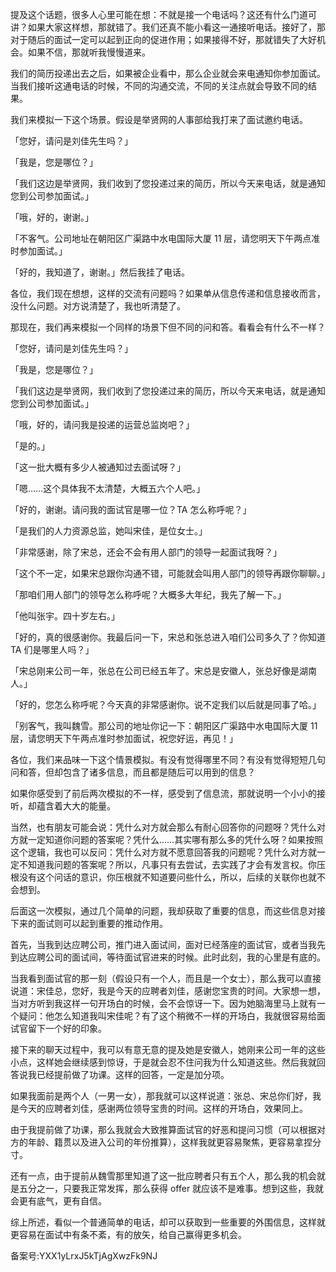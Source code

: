 提及这个话题，很多人心里可能在想：不就是接一个电话吗？这还有什么门道可讲？如果大家这样想，那就错了。我们还真不能小看这一通接听电话。接好了，那对于随后的面试一定可以起到正向的促进作用；如果接得不好，那就错失了大好机会。如果不信，那就听我慢慢道来。

我们的简历投递出去之后，如果被企业看中，那么企业就会来电通知你参加面试。当我们接听这通电话的时候，不同的沟通交流，不同的关注点就会导致不同的结果。

我们来模拟一下这个场景。假设是举贤网的人事部给我打来了面试邀约电话。

「您好，请问是刘佳先生吗？」

「我是，您是哪位？」

「我们这边是举贤网，我们收到了您投递过来的简历，所以今天来电话，就是通知您到公司参加面试。」

「哦，好的，谢谢。」

「不客气。公司地址在朝阳区广渠路中水电国际大厦 11 层，请您明天下午两点准时参加面试。」

「好的，我知道了，谢谢。」然后我挂了电话。

各位，我们现在想想，这样的交流有问题吗？如果单从信息传递和信息接收而言，没什么问题。对方说清楚了，我也听清楚了。

那现在，我们再来模拟一个同样的场景下但不同的问和答。看看会有什么不一样？

「您好，请问是刘佳先生吗？」

「我是，您是哪位？」

「我们这边是举贤网，我们收到了您投递过来的简历，所以今天来电话，就是通知您到公司参加面试。」

「哦，好的，请问我是投递的运营总监岗吧？」

「是的。」

「这一批大概有多少人被通知过去面试呀？」

「嗯……这个具体我不太清楚，大概五六个人吧。」

「好的，谢谢。请问我的面试官是哪一位？TA 怎么称呼呢？」

「是我们的人力资源总监，她叫宋佳，是位女士。」

「非常感谢，除了宋总，还会不会有用人部门的领导一起面试我呀？」

「这个不一定，如果宋总跟你沟通不错，可能就会叫用人部门的领导再跟你聊聊。」

「那咱们用人部门的领导怎么称呼呢？大概多大年纪，我先了解一下。」

「他叫张宇。四十岁左右。」

「好的，真的很感谢你。我最后问一下，宋总和张总进入咱们公司多久了？你知道 TA 们是哪里人吗？」

「宋总刚来公司一年，张总在公司已经五年了。宋总是安徽人，张总好像是湖南人。」

「好的，您怎么称呼呢？今天真的非常感谢你。说不定我们以后就是同事了哈。」

「别客气，我叫魏雪。那公司的地址你记一下：朝阳区广渠路中水电国际大厦 11 层，请您明天下午两点准时参加面试，祝您好运，再见！」

各位，我们来品味一下这个情景模拟。有没有觉得哪里不同？有没有觉得短短几句问和答，但却包含了诸多信息，而且都是随后可以用到的信息？

如果你感受到了前后两次模拟的不一样，感受到了信息流，那就说明一个小小的接听，却蕴含着大大的能量。

当然，也有朋友可能会说：凭什么对方就会那么有耐心回答你的问题呀？凭什么对方就一定知道你问题的答案呢？凭什么……其实哪有那么多的凭什么呀？如果按照这个逻辑，我也可以反问：凭什么对方就不愿意回答我的问题呢？凭什么对方就一定不知道我问题的答案呢？所以，凡事只有去尝试，去实践了才会有发言权。你压根没有这个问话的意识，你压根就不知道要问些什么，所以，后续的关联你也就不会想到。

后面这一次模拟，通过几个简单的问题，我却获取了重要的信息，而这些信息对接下来的面试则可以起到重要的推动作用。

首先，当我到达应聘公司，推门进入面试间，面对已经落座的面试官，或者当我先到达应聘公司的面试间，等待面试官进来的时候。此时此刻，我的心里是有底的。

当我看到面试官的那一刻（假设只有一个人，而且是一个女士），那么我可以直接说道：宋佳总，您好，我是今天的应聘者刘佳，感谢您宝贵的时间。大家想一想，当对方听到我这样一句开场白的时候，会不会惊讶一下。因为她脑海里马上就有一个疑问：他怎么知道我叫宋佳呢？有了这个稍微不一样的开场白，我就很容易给面试官留下一个好的印象。

接下来的聊天过程中，我可以有意无意的提及她是安徽人，她刚来公司一年的这些小点，这样她会继续感到惊讶，于是就会忍不住问我为什么知道这些。然后我就回答说我已经提前做了功课。这样的回答，一定是加分项。

如果我面前是两个人（一男一女），那我就可以这样说道：张总、宋总你们好，我是今天的应聘者刘佳，感谢两位领导宝贵的时间。这样的开场白，效果同上。

由于我提前做了功课，那么我就会大致推算面试官的好恶和提问习惯（可以根据对方的年龄、籍贯以及进入公司的年份推算），这样我就更容易聚焦，更容易拿捏分寸。

还有一点，由于提前从魏雪那里知道了这一批应聘者只有五个人，那么我的机会就是五分之一，只要我正常发挥，那么获得 offer 就应该不是难事。想到这些，我就会更有底气，更有自信。

综上所述，看似一个普通简单的电话，却可以获取到一些重要的外围信息，这样就更容易在面试中有条不紊，有的放矢，给自己赢得更多机会。  

备案号:YXX1yLrxJ5kTjAgXwzFk9NJ